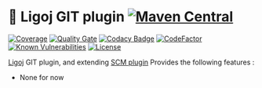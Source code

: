 # :link: Ligoj GIT plugin [![Maven Central](https://maven-badges.herokuapp.com/maven-central/org.ligoj.plugin/plugin-scm-git/badge.svg)](https://maven-badges.herokuapp.com/maven-central/org.ligoj.plugin/plugin-scm-git)

[![Coverage](https://sonarcloud.io/api/project_badges/measure?project=org.ligoj.plugin%3Aplugin-scm-git&metric=coverage)](https://sonarcloud.io/dashboard?id=org.ligoj.plugin%3Aplugin-scm-git)
[![Quality Gate](https://sonarcloud.io/api/project_badges/measure?metric=alert_status&project=org.ligoj.plugin:plugin-scm-git)](https://sonarcloud.io/dashboard/index/org.ligoj.plugin:plugin-scm-git)
[![Codacy Badge](https://api.codacy.com/project/badge/Grade/8e23da67383f41988e181e4cc8a873fa)](https://www.codacy.com/gh/ligoj/plugin-scm-git?utm_source=github.com&amp;utm_medium=referral&amp;utm_content=ligoj/plugin-scm-git&amp;utm_campaign=Badge_Grade)
[![CodeFactor](https://www.codefactor.io/repository/github/ligoj/plugin-scm-git/badge)](https://www.codefactor.io/repository/github/ligoj/plugin-scm-git)
[![Known Vulnerabilities](https://snyk.io/test/github/ligoj/plugin-scm-git/badge.svg)](https://snyk.io/test/github/ligoj/plugin-scm-git)
[![License](http://img.shields.io/:license-mit-blue.svg)](http://fabdouglas.mit-license.org/)

[Ligoj](https://github.com/ligoj/ligoj) GIT plugin, and extending [SCM plugin](https://github.com/ligoj/plugin-scm)
Provides the following features :
- None for now
